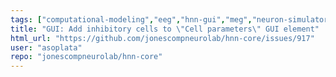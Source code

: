 ```yaml
---
tags: ["computational-modeling","eeg","hnn-gui","meg","neuron-simulator"]
title: "GUI: Add inhibitory cells to \"Cell parameters\" GUI element"
html_url: "https://github.com/jonescompneurolab/hnn-core/issues/917"
user: "asoplata"
repo: "jonescompneurolab/hnn-core"
---
```


